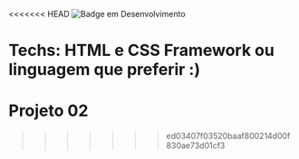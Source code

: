 <<<<<<< HEAD
![Badge em Desenvolvimento](http://img.shields.io/static/v1?label=STATUS&message=EM%20DESENVOLVIMENTO&color=GREEN&style=for-the-badge)


Techs:
HTML e CSS
Framework ou linguagem que preferir :)
=======
# Projeto 02
>>>>>>> ed03407f03520baaf800214d00f830ae73d01cf3
